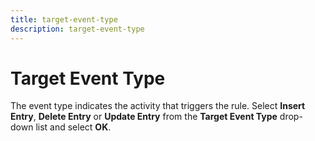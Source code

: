 ```yaml
---
title: target-event-type
description: target-event-type
---
```

         
# Target Event Type

The event type indicates the activity that triggers the rule. Select **Insert Entry**, **Delete Entry** or **Update Entry** from the **Target Event Type** drop-down list and select **OK**.

